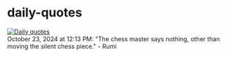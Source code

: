 # daily-quotes
[![Daily quotes](https://github.com/ceepu8/daily-quotes/actions/workflows/daily-quote.yml/badge.svg)](https://github.com/ceepu8/daily-quotes/actions/workflows/daily-quote.yml)<br/>
October 23, 2024 at 12:13 PM: "The chess master says nothing, other than moving the silent chess piece." - Rumi
